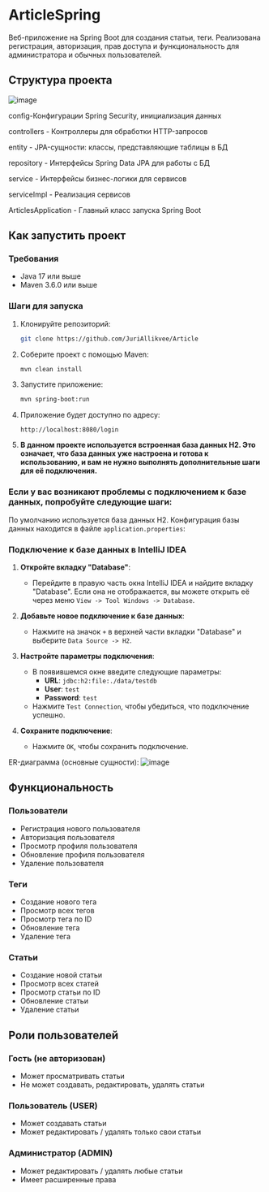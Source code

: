 # ArticleSpring
Веб-приложение на Spring Boot для создания статьи, теги. Реализована регистрация, авторизация, прав доступа и функциональность для администратора и обычных пользователей. 

## Структура проекта
![image](https://github.com/user-attachments/assets/935fc45f-d4bf-4628-a4d7-033cc73369a9)

config-Конфигурации Spring Security, инициализация данных

controllers - Контроллеры для обработки HTTP-запросов

entity - JPA-сущности: классы, представляющие таблицы в БД

repository - Интерфейсы Spring Data JPA для работы с БД

service - Интерфейсы бизнес-логики для сервисов

serviceImpl - Реализация сервисов

ArticlesApplication - Главный класс запуска Spring Boot

## Как запустить проект

### Требования

- Java 17 или выше
- Maven 3.6.0 или выше

### Шаги для запуска

1. Клонируйте репозиторий:

    ```bash
    git clone https://github.com/JuriAllikvee/Article
    ```

2. Соберите проект с помощью Maven:

    ```bash
    mvn clean install
    ```

3. Запустите приложение:


    ```bash
    mvn spring-boot:run
    ```

4. Приложение будет доступно по адресу:

    ```
    http://localhost:8080/login
    ```
5. **В данном проекте используется встроенная база данных H2. Это означает, что база данных уже настроена и готова к использованию, и вам не нужно выполнять дополнительные шаги для её подключения.**

### Если у вас возникают проблемы с подключением к базе данных, попробуйте следующие шаги:

По умолчанию используется база данных H2. Конфигурация базы данных находится в файле `application.properties`:

### Подключение к базе данных в IntelliJ IDEA

1. **Откройте вкладку "Database"**:
    - Перейдите в правую часть окна IntelliJ IDEA и найдите вкладку "Database". Если она не отображается, вы можете открыть её через меню `View -> Tool Windows -> Database`.

3. **Добавьте новое подключение к базе данных**:
    - Нажмите на значок `+` в верхней части вкладки "Database" и выберите `Data Source -> H2`.

4. **Настройте параметры подключения**:
    - В появившемся окне введите следующие параметры:
        - **URL**: `jdbc:h2:file:./data/testdb`
        - **User**: `test`
        - **Password**: `test`
    - Нажмите `Test Connection`, чтобы убедиться, что подключение успешно.

5. **Сохраните подключение**:
    - Нажмите `OK`, чтобы сохранить подключение.


ER-диаграмма (основные сущности):
![image](https://github.com/user-attachments/assets/8ffcf10a-c014-4c90-ad85-c1f9fe7a70c9)



## Функциональность

### Пользователи
- Регистрация нового пользователя
- Авторизация пользователя
- Просмотр профиля пользователя
- Обновление профиля пользователя
- Удаление пользователя

### Теги
- Создание нового тега
- Просмотр всех тегов
- Просмотр тега по ID
- Обновление тега
- Удаление тега

### Статьи
- Создание новой статьи
- Просмотр всех статей
- Просмотр статьи по ID
- Обновление статьи
- Удаление статьи

## Роли пользователей

### Гость (не авторизован)
- Может просматривать статьи
- Не может создавать, редактировать, удалять статьи

### Пользователь (USER)
- Может создавать статьи
- Может редактировать / удалять только свои статьи

### Администратор (ADMIN)
- Может редактировать / удалять любые статьи
- Имеет расширенные права
